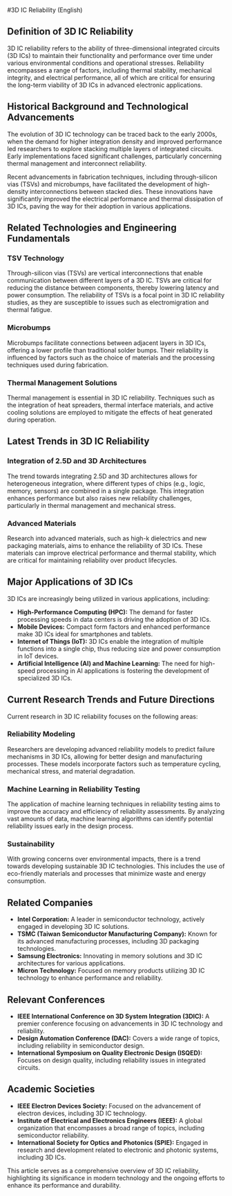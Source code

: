 #3D IC Reliability (English)

## Definition of 3D IC Reliability

3D IC reliability refers to the ability of three-dimensional integrated circuits (3D ICs) to maintain their functionality and performance over time under various environmental conditions and operational stresses. Reliability encompasses a range of factors, including thermal stability, mechanical integrity, and electrical performance, all of which are critical for ensuring the long-term viability of 3D ICs in advanced electronic applications.

## Historical Background and Technological Advancements

The evolution of 3D IC technology can be traced back to the early 2000s, when the demand for higher integration density and improved performance led researchers to explore stacking multiple layers of integrated circuits. Early implementations faced significant challenges, particularly concerning thermal management and interconnect reliability. 

Recent advancements in fabrication techniques, including through-silicon vias (TSVs) and microbumps, have facilitated the development of high-density interconnections between stacked dies. These innovations have significantly improved the electrical performance and thermal dissipation of 3D ICs, paving the way for their adoption in various applications.

## Related Technologies and Engineering Fundamentals

### TSV Technology

Through-silicon vias (TSVs) are vertical interconnections that enable communication between different layers of a 3D IC. TSVs are critical for reducing the distance between components, thereby lowering latency and power consumption. The reliability of TSVs is a focal point in 3D IC reliability studies, as they are susceptible to issues such as electromigration and thermal fatigue.

### Microbumps

Microbumps facilitate connections between adjacent layers in 3D ICs, offering a lower profile than traditional solder bumps. Their reliability is influenced by factors such as the choice of materials and the processing techniques used during fabrication.

### Thermal Management Solutions

Thermal management is essential in 3D IC reliability. Techniques such as the integration of heat spreaders, thermal interface materials, and active cooling solutions are employed to mitigate the effects of heat generated during operation.

## Latest Trends in 3D IC Reliability

### Integration of 2.5D and 3D Architectures

The trend towards integrating 2.5D and 3D architectures allows for heterogeneous integration, where different types of chips (e.g., logic, memory, sensors) are combined in a single package. This integration enhances performance but also raises new reliability challenges, particularly in thermal management and mechanical stress.

### Advanced Materials

Research into advanced materials, such as high-k dielectrics and new packaging materials, aims to enhance the reliability of 3D ICs. These materials can improve electrical performance and thermal stability, which are critical for maintaining reliability over product lifecycles.

## Major Applications of 3D ICs

3D ICs are increasingly being utilized in various applications, including:

- **High-Performance Computing (HPC):** The demand for faster processing speeds in data centers is driving the adoption of 3D ICs.
- **Mobile Devices:** Compact form factors and enhanced performance make 3D ICs ideal for smartphones and tablets.
- **Internet of Things (IoT):** 3D ICs enable the integration of multiple functions into a single chip, thus reducing size and power consumption in IoT devices.
- **Artificial Intelligence (AI) and Machine Learning:** The need for high-speed processing in AI applications is fostering the development of specialized 3D ICs.

## Current Research Trends and Future Directions

Current research in 3D IC reliability focuses on the following areas:

### Reliability Modeling

Researchers are developing advanced reliability models to predict failure mechanisms in 3D ICs, allowing for better design and manufacturing processes. These models incorporate factors such as temperature cycling, mechanical stress, and material degradation.

### Machine Learning in Reliability Testing

The application of machine learning techniques in reliability testing aims to improve the accuracy and efficiency of reliability assessments. By analyzing vast amounts of data, machine learning algorithms can identify potential reliability issues early in the design process.

### Sustainability

With growing concerns over environmental impacts, there is a trend towards developing sustainable 3D IC technologies. This includes the use of eco-friendly materials and processes that minimize waste and energy consumption.

## Related Companies

- **Intel Corporation:** A leader in semiconductor technology, actively engaged in developing 3D IC solutions.
- **TSMC (Taiwan Semiconductor Manufacturing Company):** Known for its advanced manufacturing processes, including 3D packaging technologies.
- **Samsung Electronics:** Innovating in memory solutions and 3D IC architectures for various applications.
- **Micron Technology:** Focused on memory products utilizing 3D IC technology to enhance performance and reliability.

## Relevant Conferences

- **IEEE International Conference on 3D System Integration (3DIC):** A premier conference focusing on advancements in 3D IC technology and reliability.
- **Design Automation Conference (DAC):** Covers a wide range of topics, including reliability in semiconductor design.
- **International Symposium on Quality Electronic Design (ISQED):** Focuses on design quality, including reliability issues in integrated circuits.

## Academic Societies

- **IEEE Electron Devices Society:** Focused on the advancement of electron devices, including 3D IC technology.
- **Institute of Electrical and Electronics Engineers (IEEE):** A global organization that encompasses a broad range of topics, including semiconductor reliability.
- **International Society for Optics and Photonics (SPIE):** Engaged in research and development related to electronic and photonic systems, including 3D ICs. 

This article serves as a comprehensive overview of 3D IC reliability, highlighting its significance in modern technology and the ongoing efforts to enhance its performance and durability.